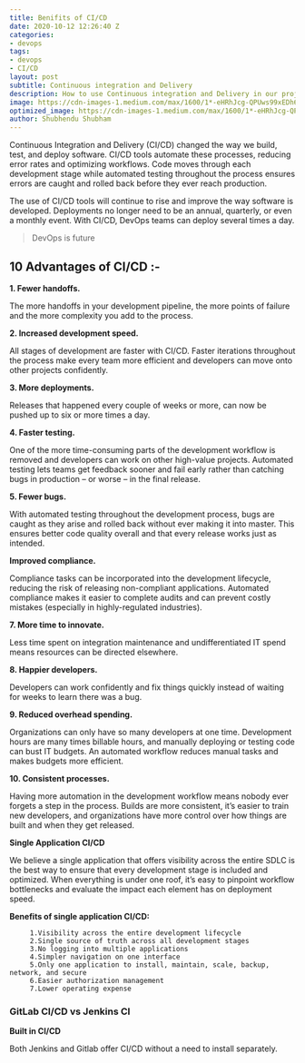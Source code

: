 ```yaml
---
title: Benifits of CI/CD
date: 2020-10-12 12:26:40 Z
categories:
- devops
tags:
- devops
- CI/CD
layout: post
subtitle: Continuous integration and Delivery
description: How to use Continuous integration and Delivery in our project.
image: https://cdn-images-1.medium.com/max/1600/1*-eHRhJcg-QPUws99xEDh6w.png
optimized_image: https://cdn-images-1.medium.com/max/1600/1*-eHRhJcg-QPUws99xEDh6w.png
author: Shubhendu Shubham
---
```


Continuous Integration and Delivery (CI/CD) changed the way we build, test, and deploy software. CI/CD tools automate these processes, reducing error rates and optimizing workflows. Code moves through each development stage while automated testing throughout the process ensures errors are caught and rolled back before they ever reach production.

The use of CI/CD tools will continue to rise and improve the way software is developed. Deployments no longer need to be an annual, quarterly, or even a monthly event. With CI/CD, DevOps teams can deploy several times a day.

> DevOps is future

## 10 Advantages of CI/CD :-

**1. Fewer handoffs.**

The more handoffs in your development pipeline, the more points of failure and the more complexity you add to the process.

**2. Increased development speed.**

All stages of development are faster with CI/CD. Faster iterations throughout the process make every team more efficient and developers can move onto other projects confidently.

**3. More deployments.**

Releases that happened every couple of weeks or more, can now be pushed up to six or more times a day.

**4. Faster testing.**

One of the more time-consuming parts of the development workflow is removed and developers can work on other high-value projects. Automated testing lets teams get feedback sooner and fail early rather than catching bugs in production – or worse – in the final release.

**5. Fewer bugs.**

With automated testing throughout the development process, bugs are caught as they arise and rolled back without ever making it into master. This ensures better code quality overall and that every release works just as intended.

**Improved compliance.**

Compliance tasks can be incorporated into the development lifecycle, reducing the risk of releasing non-compliant applications. Automated compliance makes it easier to complete audits and can prevent costly mistakes (especially in highly-regulated industries).

**7. More time to innovate.**

Less time spent on integration maintenance and undifferentiated IT spend means resources can be directed elsewhere.

**8. Happier developers.**

Developers can work confidently and fix things quickly instead of waiting for weeks to learn there was a bug.

**9. Reduced overhead spending.**

Organizations can only have so many developers at one time. Development hours are many times billable hours, and manually deploying or testing code can bust IT budgets. An automated workflow reduces manual tasks and makes budgets more efficient.

**10. Consistent processes.**

Having more automation in the development workflow means nobody ever forgets a step in the process. Builds are more consistent, it’s easier to train new developers, and organizations have more control over how things are built and when they get released.

**Single Application CI/CD**

We believe a single application that offers visibility across the entire SDLC is the best way to ensure that every development stage is included and optimized. When everything is under one roof, it’s easy to pinpoint workflow bottlenecks and evaluate the impact each element has on deployment speed.

**Benefits of single application CI/CD:**

         1.Visibility across the entire development lifecycle
         2.Single source of truth across all development stages
         3.No logging into multiple applications
         4.Simpler navigation on one interface
         5.Only one application to install, maintain, scale, backup, network, and secure
         6.Easier authorization management
         7.Lower operating expense

### GitLab CI/CD vs Jenkins CI

**Built in CI/CD**

Both Jenkins and Gitlab offer CI/CD without a need to install separately.
